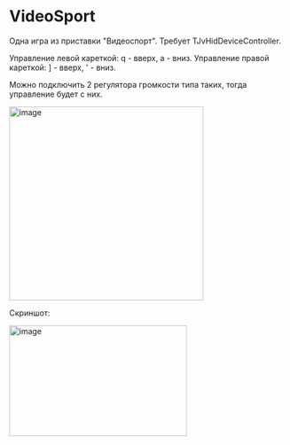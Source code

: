# VideoSport
Одна игра из приставки "Видеоспорт". Требует TJvHidDeviceController.

Управление левой кареткой: q - вверх, a - вниз. Управление правой кареткой: ] - вверх, ' - вниз.

Можно подключить 2 регулятора громкости типа таких, тогда управление будет с них.

<img width="350" height="350" alt="image" src="https://github.com/user-attachments/assets/ed0e5114-9067-475b-8fff-c03505c6fd88" />


Скриншот:

<img width="320" height="200" alt="image" src="https://github.com/user-attachments/assets/4c296c42-edee-4766-8a60-431ca2ed47e2" />
